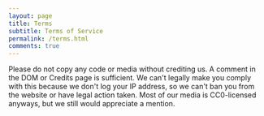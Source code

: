 ```yaml
---
layout: page
title: Terms
subtitle: Terms of Service
permalink: /terms.html
comments: true
---
```


Please do not copy any code or media without crediting us. A comment in the DOM or Credits page is sufficient. We can't legally make you comply with this because we don't log your IP address, so we can't ban you from the website or have legal action taken. Most of our media is CC0-licensed anyways, but we still would appreciate a mention.
